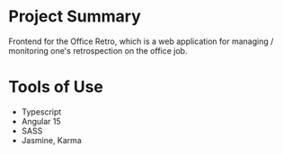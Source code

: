 # Project Summary

Frontend for the Office Retro, which is a web application for managing / monitoring one's retrospection on the office job. <br>

# Tools of Use

- Typescript
- Angular 15
- SASS
- Jasmine, Karma
